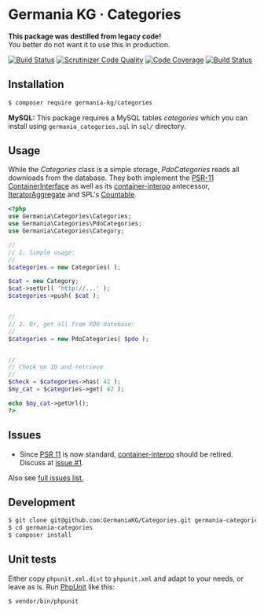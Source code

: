 # Germania KG · Categories

**This package was destilled from legacy code!**   
You better do not want it to use this in production.

[![Build Status](https://travis-ci.org/GermaniaKG/Categories.svg?branch=master)](https://travis-ci.org/GermaniaKG/Categories)
[![Scrutinizer Code Quality](https://scrutinizer-ci.com/g/GermaniaKG/Categories/badges/quality-score.png?b=master)](https://scrutinizer-ci.com/g/GermaniaKG/Categories/?branch=master)
[![Code Coverage](https://scrutinizer-ci.com/g/GermaniaKG/Categories/badges/coverage.png?b=master)](https://scrutinizer-ci.com/g/GermaniaKG/Categories/?branch=master)
[![Build Status](https://scrutinizer-ci.com/g/GermaniaKG/Categories/badges/build.png?b=master)](https://scrutinizer-ci.com/g/GermaniaKG/Categories/build-status/master)

## Installation

```bash
$ composer require germania-kg/categories
```

**MySQL:** This package requires a MySQL tables *categories* which you can install using `germania_categories.sql` in `sql/` directory.


## Usage

While the *Categories* class is a simple storage, *PdoCategories* reads all downloads from the database.
They both implement the [PSR-11 ContainerInterface](https://github.com/php-fig/fig-standards/blob/master/accepted/PSR-11-container.md)  as well as its [container-interop](https://github.com/container-interop/container-interop) antecessor, [IteratorAggregate](http://php.net/manual/de/class.iteratoraggregate.php) and SPL's [Countable](http://php.net/manual/de/class.countable.php).

```php
<?php
use Germania\Categories\Categories;
use Germania\Categories\PdoCategories;
use Germania\Categories\Category;

//
// 1. Simple usage:
//
$categories = new Categories( );

$cat = new Category;
$cat->setUrl( 'http://...' );
$categories->push( $cat );


//
// 2. Or, get all from PDO datebase:
//
$categories = new PdoCategories( $pdo );


//
// Check on ID and retrieve
//
$check = $categories->has( 42 );
$my_cat = $categories->get( 42 );

echo $my_cat->getUrl();
?>
```

## Issues

- Since [PSR 11](https://github.com/php-fig/fig-standards/blob/master/proposed/container.md) is now standard, [container-interop](https://github.com/container-interop/container-interop) should be retired. Discuss at [issue #1][i1].

Also see [full issues list.][i0]

[i0]: https://github.com/GermaniaKG/Categories/issues
[i1]: https://github.com/GermaniaKG/Categories/issues/1

## Development

```bash
$ git clone git@github.com:GermaniaKG/Categories.git germania-categories
$ cd germania-categories
$ composer install
```

## Unit tests

Either copy `phpunit.xml.dist` to `phpunit.xml` and adapt to your needs, or leave as is.
Run [PhpUnit](https://phpunit.de/) like this:

```bash
$ vendor/bin/phpunit
```
